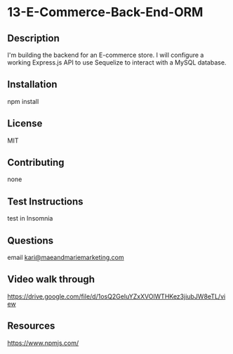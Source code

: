 # 13-E-Commerce-Back-End-ORM
  ## Description
  I'm building the backend for an E-commerce store. I will configure a working Express.js API to use Sequelize to interact with a MySQL database.
  
  ## Installation
npm install

 ## License
MIT

  ## Contributing
none

  ## Test Instructions
test in Insomnia

  ## Questions
email kari@maeandmariemarketing.com

  ## Video walk through
https://drive.google.com/file/d/1osQ2GeIuYZxXVOlWTHKez3jiubJW8eTL/view

  ## Resources
  https://www.npmjs.com/